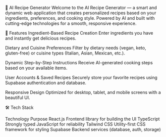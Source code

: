 🍳 AI Recipe Generator
Welcome to the AI Recipe Generator — a smart and dynamic web application that creates personalized recipes based on your ingredients, preferences, and cooking style.
Powered by AI and built with cutting-edge technologies for a smooth, responsive experience.

🚀 Features
Ingredient-Based Recipe Creation
Enter ingredients you have and instantly get delicious recipes.

Dietary and Cuisine Preferences
Filter by dietary needs (vegan, keto, gluten-free) or cuisine types (Italian, Asian, Mexican, etc.).

Dynamic Step-by-Step Instructions
Receive AI-generated cooking steps based on your available items.

User Accounts & Saved Recipes
Securely store your favorite recipes using Supabase authentication and database.

Responsive Design
Optimized for desktop, tablet, and mobile screens with a beautiful UI.

🛠️ Tech Stack

Technology	Purpose
React.js	Frontend library for building the UI
TypeScript	Strongly typed JavaScript for reliability
Tailwind CSS	Utility-first CSS framework for styling
Supabase	Backend services (database, auth, storage)
